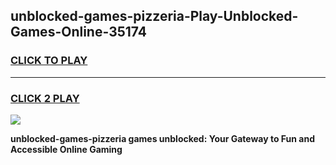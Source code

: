
## unblocked-games-pizzeria-Play-Unblocked-Games-Online-35174
<h3>
<a href="https://premium76.site?title=unblocked-games-pizzeria&ref=25A">CLICK TO PLAY</a></h3>
<hr>

<h3>
<a href="https://premium76.site?title=unblocked-games-pizzeria&ref=25A">CLICK 2 PLAY</a>
  
</h3>

<a href="https://premium76.site?title=unblocked-games-pizzeria&ref=25A"><img src="https://clearcache.store/games.png"></a>


**unblocked-games-pizzeria games unblocked: Your Gateway to Fun and Accessible Online Gaming**
